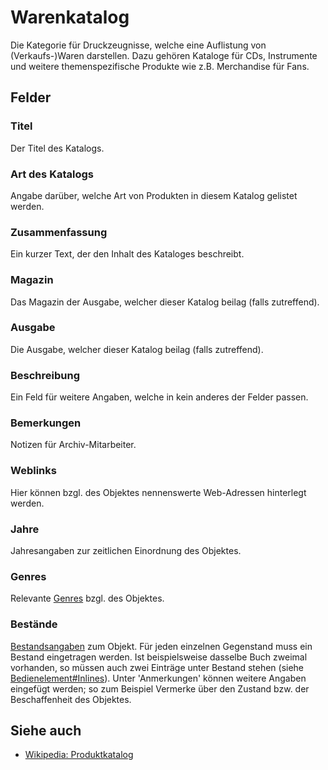 Warenkatalog
============

Die Kategorie für Druckzeugnisse, welche eine Auflistung von (Verkaufs-)Waren darstellen. Dazu gehören Kataloge für CDs,
Instrumente und weitere themenspezifische Produkte wie z.B. Merchandise für Fans.

## Felder

### Titel

Der Titel des Katalogs.

### Art des Katalogs

Angabe darüber, welche Art von Produkten in diesem Katalog gelistet werden.

### Zusammenfassung

Ein kurzer Text, der den Inhalt des Kataloges beschreibt.

### Magazin

Das Magazin der Ausgabe, welcher dieser Katalog beilag (falls zutreffend).

### Ausgabe

Die Ausgabe, welcher dieser Katalog beilag (falls zutreffend).

### Beschreibung

Ein Feld für weitere Angaben, welche in kein anderes der Felder passen.

### Bemerkungen

Notizen für Archiv-Mitarbeiter.

### Weblinks

Hier können bzgl. des Objektes nennenswerte Web-Adressen hinterlegt werden.

### Jahre

Jahresangaben zur zeitlichen Einordnung des Objektes.

### Genres

Relevante [Genres](genre.md "Genre") bzgl. des Objektes.

### Bestände

[Bestandsangaben](bestand.md "Bestand") zum Objekt. Für jeden einzelnen Gegenstand muss ein Bestand eingetragen werden.
Ist beispielsweise dasselbe Buch zweimal vorhanden, so müssen auch zwei Einträge unter Bestand stehen (siehe
[Bedienelement#Inlines](bedienelement.md#inlines "Bedienelement")). Unter 'Anmerkungen' können weitere Angaben eingefügt
werden; so zum Beispiel Vermerke über den Zustand bzw. der Beschaffenheit des Objektes.

## Siehe auch

* [Wikipedia: Produktkatalog](https://de.wikipedia.org/wiki/Produktkatalog)
